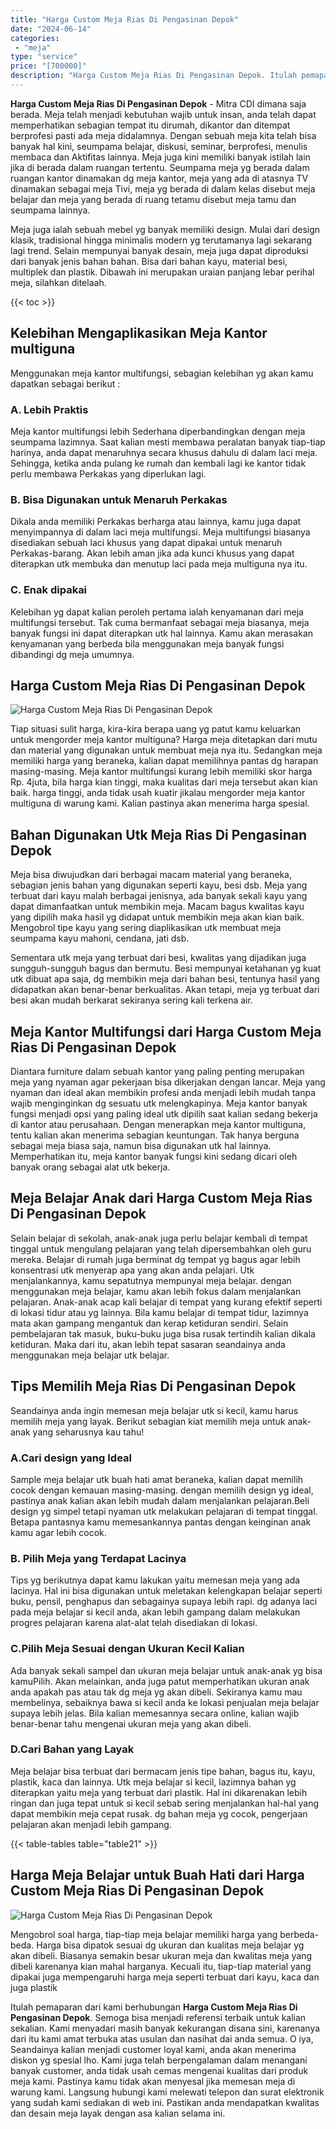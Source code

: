 ```yaml
---
title: "Harga Custom Meja Rias Di Pengasinan Depok"
date: "2024-06-14"
categories:
 - "meja"
type: "service"
price: "[700000]"
description: "Harga Custom Meja Rias Di Pengasinan Depok. Itulah pemaparan dari kami berhubungan **Harga Custom Meja Rias Di Pengasinan Depok**. Semoga bisa menjadi refere..."
---
```


**Harga Custom Meja Rias Di Pengasinan Depok** - Mitra CDI dimana saja berada. Meja telah menjadi kebutuhan wajib untuk insan, anda telah dapat memperhatikan sebagian tempat itu dirumah, dikantor dan ditempat berprofesi pasti ada meja didalamnya. Dengan sebuah meja kita telah bisa banyak hal kini, seumpama belajar, diskusi, seminar, berprofesi, menulis membaca dan Aktifitas lainnya. Meja juga kini memiliki banyak istilah lain jika di berada dalam ruangan tertentu. Seumpama meja yg berada dalam ruangan kantor dinamakan dg meja kantor, meja yang ada di atasnya TV dinamakan sebagai meja Tivi, meja yg berada di dalam kelas disebut meja belajar dan meja yang berada di ruang tetamu disebut meja tamu dan seumpama lainnya.

Meja juga ialah sebuah mebel yg banyak memiliki design. Mulai dari design klasik, tradisional hingga minimalis modern yg terutamanya lagi sekarang lagi trend. Selain mempunyai banyak desain, meja juga dapat diproduksi dari banyak jenis bahan bahan. Bisa dari bahan kayu, material besi, multiplek dan plastik. Dibawah ini merupakan uraian panjang lebar perihal meja, silahkan ditelaah.

{{< toc >}}

## Kelebihan Mengaplikasikan Meja Kantor multiguna

Menggunakan meja kantor multifungsi, sebagian kelebihan yg akan kamu dapatkan sebagai berikut :

### A. Lebih Praktis

Meja kantor multifungsi lebih Sederhana diperbandingkan dengan meja seumpama lazimnya. Saat kalian mesti membawa peralatan banyak tiap-tiap harinya, anda dapat menaruhnya secara khusus dahulu di dalam laci meja. Sehingga, ketika anda pulang ke rumah dan kembali lagi ke kantor tidak perlu membawa Perkakas yang diperlukan lagi.

### B. Bisa Digunakan untuk Menaruh Perkakas

Dikala anda memiliki Perkakas berharga atau lainnya, kamu juga dapat menyimpannya di dalam laci meja multifungsi. Meja multifungsi biasanya disediakan sebuah laci khusus yang dapat dipakai untuk menaruh Perkakas-barang. Akan lebih aman jika ada kunci khusus yang dapat diterapkan utk membuka dan menutup laci pada meja multiguna nya itu.

### C. Enak dipakai

Kelebihan yg dapat kalian peroleh pertama ialah kenyamanan dari meja multifungsi tersebut. Tak cuma bermanfaat sebagai meja biasanya, meja banyak fungsi ini dapat diterapkan utk hal lainnya. Kamu akan merasakan kenyamanan yang berbeda bila menggunakan meja banyak fungsi dibandingi dg meja umumnya.

## Harga Custom Meja Rias Di Pengasinan Depok

![Harga Custom Meja Rias Di Pengasinan Depok](/images/meja/meja-dewasa-008.jpg)

Tiap situasi sulit harga, kira-kira berapa uang yg patut kamu keluarkan untuk mengorder meja kantor multiguna? Harga meja ditetapkan dari mutu dan material yang digunakan untuk membuat meja nya itu. Sedangkan meja memiliki harga yang beraneka, kalian dapat memilihnya pantas dg harapan masing-masing. Meja kantor multifungsi kurang lebih memiliki skor harga Rp. 4juta, bila harga kian tinggi, maka kualitas dari meja tersebut akan kian baik. harga tinggi, anda tidak usah kuatir jikalau mengorder meja kantor multiguna di warung kami. Kalian pastinya akan menerima harga spesial.

## Bahan Digunakan Utk Meja Rias Di Pengasinan Depok

Meja bisa diwujudkan dari berbagai macam material yang beraneka, sebagian jenis bahan yang digunakan seperti kayu, besi dsb. Meja yang terbuat dari kayu malah berbagai jenisnya, ada banyak sekali kayu yang dapat dimanfaatkan untuk membikin meja. Macam bagus kwalitas kayu yang dipilih maka hasil yg didapat untuk membikin meja akan kian baik. Mengobrol tipe kayu yang sering diaplikasikan utk membuat meja seumpama kayu mahoni, cendana, jati dsb.

Sementara utk meja yang terbuat dari besi, kwalitas yang dijadikan juga sungguh-sungguh bagus dan bermutu. Besi mempunyai ketahanan yg kuat utk dibuat apa saja, dg membikin meja dari bahan besi, tentunya hasil yang didapatkan akan benar-benar berkualitas. Akan tetapi, meja yg terbuat dari besi akan mudah berkarat sekiranya sering kali terkena air.

## Meja Kantor Multifungsi dari Harga Custom Meja Rias Di Pengasinan Depok

Diantara furniture dalam sebuah kantor yang paling penting merupakan meja yang nyaman agar pekerjaan bisa dikerjakan dengan lancar. Meja yang nyaman dan ideal akan membikin profesi anda menjadi lebih mudah tanpa wajib menginginkan dg sesuatu utk melengkapinya. Meja kantor banyak fungsi menjadi opsi yang paling ideal utk dipilih saat kalian sedang bekerja di kantor atau perusahaan. Dengan menerapkan meja kantor multiguna, tentu kalian akan menerima sebagian keuntungan. Tak hanya berguna sebagai meja biasa saja, namun bisa digunakan utk hal lainnya. Memperhatikan itu, meja kantor banyak fungsi kini sedang dicari oleh banyak orang sebagai alat utk bekerja.

## Meja Belajar Anak dari Harga Custom Meja Rias Di Pengasinan Depok

Selain belajar di sekolah, anak-anak juga perlu belajar kembali di tempat tinggal untuk mengulang pelajaran yang telah dipersembahkan oleh guru mereka. Belajar di rumah juga berminat dg tempat yg bagus agar lebih konsentrasi utk menyerap apa yang akan anda pelajari. Utk menjalankannya, kamu sepatutnya mempunyai meja belajar. dengan menggunakan meja belajar, kamu akan lebih fokus dalam menjalankan pelajaran. Anak-anak acap kali belajar di tempat yang kurang efektif seperti di lokasi tidur atau yg lainnya. Bila kamu belajar di tempat tidur, lazimnya mata akan gampang mengantuk dan kerap ketiduran sendiri. Selain pembelajaran tak masuk, buku-buku juga bisa rusak tertindih kalian dikala ketiduran. Maka dari itu, akan lebih tepat sasaran seandainya anda menggunakan meja belajar utk belajar.

## Tips Memilih Meja Rias Di Pengasinan Depok

Seandainya anda ingin memesan meja belajar utk si kecil, kamu harus memilih meja yang layak. Berikut sebagian kiat memilih meja untuk anak-anak yang seharusnya kau tahu!

### A.Cari design yang Ideal

Sample meja belajar utk buah hati amat beraneka, kalian dapat memilih cocok dengan kemauan masing-masing. dengan memilih design yg ideal, pastinya anak kalian akan lebih mudah dalam menjalankan pelajaran.Beli design yg simpel tetapi nyaman utk melakukan pelajaran di tempat tinggal. Betapa pantasnya kamu memesankannya pantas dengan keinginan anak kamu agar lebih cocok.

### B. Pilih Meja yang Terdapat Lacinya

Tips yg berikutnya dapat kamu lakukan yaitu memesan meja yang ada lacinya. Hal ini bisa digunakan untuk meletakan kelengkapan belajar seperti buku, pensil, penghapus dan sebagainya supaya lebih rapi. dg adanya laci pada meja belajar si kecil anda, akan lebih gampang dalam melakukan progres pelajaran karena alat-alat telah disediakan di lokasi.

### C.Pilih Meja Sesuai dengan Ukuran Kecil Kalian

Ada banyak sekali sampel dan ukuran meja belajar untuk anak-anak yg bisa kamuPilih. Akan melainkan, anda juga patut memperhatikan ukuran anak anda apakah pas atau tak dg meja yg akan dibeli. Sekiranya kamu mau membelinya, sebaiknya bawa si kecil anda ke lokasi penjualan meja belajar supaya lebih jelas. Bila kalian memesannya secara online, kalian wajib benar-benar tahu mengenai ukuran meja yang akan dibeli.

### D.Cari Bahan yang Layak

Meja belajar bisa terbuat dari bermacam jenis tipe bahan, bagus itu, kayu, plastik, kaca dan lainnya. Utk meja belajar si kecil, lazimnya bahan yg diterapkan yaitu meja yang terbuat dari plastik. Hal ini dikarenakan lebih ringan dan juga tepat untuk si kecil sebab sering menjalankan hal-hal yang dapat membikin meja cepat rusak. dg bahan meja yg cocok, pengerjaan pelajaran akan menjadi lebih gampang.

{{< table-tables table="table21" >}}

## Harga Meja Belajar untuk Buah Hati dari Harga Custom Meja Rias Di Pengasinan Depok

![Harga Custom Meja Rias Di Pengasinan Depok](/images/meja/meja-anak-008.jpg)

Mengobrol soal harga, tiap-tiap meja belajar memiliki harga yang berbeda-beda. Harga bisa dipatok sesuai dg ukuran dan kualitas meja belajar yg akan dibeli. Biasanya semakin besar ukuran meja dan kwalitas meja yang dibeli karenanya kian mahal harganya. Kecuali itu, tiap-tiap material yang dipakai juga mempengaruhi harga meja seperti terbuat dari kayu, kaca dan juga plastik

Itulah pemaparan dari kami berhubungan **Harga Custom Meja Rias Di Pengasinan Depok**. Semoga bisa menjadi referensi terbaik untuk kalian sekalian. Kami menyadari masih banyak kekurangan disana sini, karenanya dari itu kami amat terbuka atas usulan dan nasihat dai anda semua. O iya, Seandainya kalian menjadi customer loyal kami, anda akan menerima diskon yg spesial lho. Kami juga telah berpengalaman dalam menangani banyak customer, anda tidak usah cemas mengenai kualitas dari produk meja kami. Pastinya kamu tidak akan menyesal jika memesan meja di warung kami. Langsung hubungi kami melewati telepon dan surat elektronik yang sudah kami sediakan di web ini. Pastikan anda mendapatkan kwalitas dan desain meja layak dengan asa kalian selama ini.
